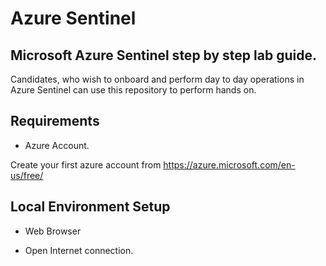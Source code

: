 # Azure Sentinel
## Microsoft Azure Sentinel step by step lab guide.

Candidates,  who wish to onboard and perform day to day operations in Azure Sentinel can use this repository to perform hands on.

## Requirements

* Azure Account.

Create your first azure account from  https://azure.microsoft.com/en-us/free/ 

## Local Environment Setup

 * Web Browser

 * Open Internet connection.





